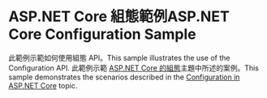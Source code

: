 # <a name="aspnet-core-configuration-sample"></a><span data-ttu-id="5dd71-101">ASP.NET Core 組態範例</span><span class="sxs-lookup"><span data-stu-id="5dd71-101">ASP.NET Core Configuration Sample</span></span>

<span data-ttu-id="5dd71-102">此範例示範如何使用組態 API。</span><span class="sxs-lookup"><span data-stu-id="5dd71-102">This sample illustrates the use of the Configuration API.</span></span> <span data-ttu-id="5dd71-103">此範例示範 [ASP.NET Core 的組態](https://docs.microsoft.com/aspnet/core/fundamentals/configuration)主題中所述的案例。</span><span class="sxs-lookup"><span data-stu-id="5dd71-103">This sample demonstrates the scenarios described in the [Configuration in ASP.NET Core](https://docs.microsoft.com/aspnet/core/fundamentals/configuration) topic.</span></span>
